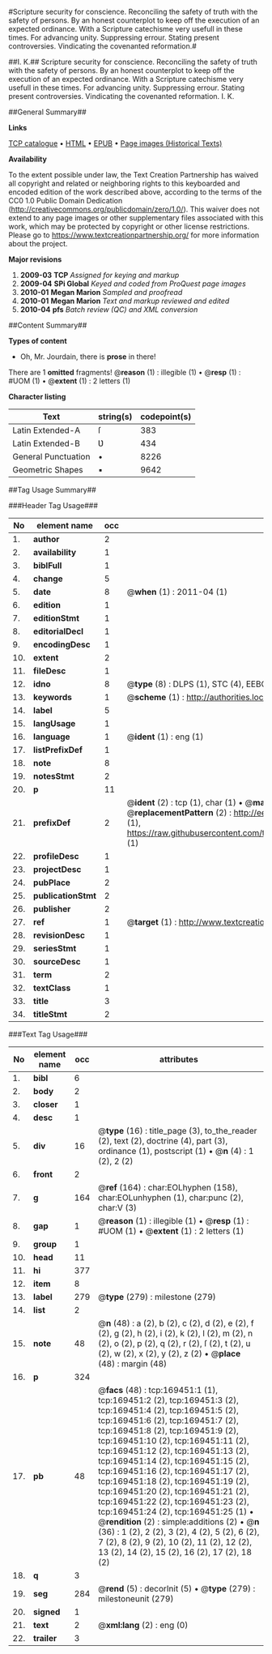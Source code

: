 #Scripture security for conscience. Reconciling the safety of truth with the safety of persons. By an honest counterplot to keep off the execution of an expected ordinance. With a Scripture catechisme very usefull in these times. For advancing unity. Suppressing errour. Stating present controversies. Vindicating the covenanted reformation.#

##I. K.##
Scripture security for conscience. Reconciling the safety of truth with the safety of persons. By an honest counterplot to keep off the execution of an expected ordinance. With a Scripture catechisme very usefull in these times. For advancing unity. Suppressing errour. Stating present controversies. Vindicating the covenanted reformation.
I. K.

##General Summary##

**Links**

[TCP catalogue](http://www.ota.ox.ac.uk/tcp/)  • 
[HTML](http://tei.it.ox.ac.uk/tcp/Texts-HTML/free/A87/A87649.html)  • 
[EPUB](http://tei.it.ox.ac.uk/tcp/Texts-EPUB/free/A87/A87649.epub) • 
[Page images (Historical Texts)](https://historicaltexts.jisc.ac.uk/eebo-99864365e)

**Availability**

To the extent possible under law, the Text Creation Partnership has waived all copyright and related or neighboring rights to this keyboarded and encoded edition of the work described above, according to the terms of the CC0 1.0 Public Domain Dedication (http://creativecommons.org/publicdomain/zero/1.0/). This waiver does not extend to any page images or other supplementary files associated with this work, which may be protected by copyright or other license restrictions. Please go to https://www.textcreationpartnership.org/ for more information about the project.

**Major revisions**

1. __2009-03__ __TCP__ *Assigned for keying and markup*
1. __2009-04__ __SPi Global__ *Keyed and coded from ProQuest page images*
1. __2010-01__ __Megan Marion__ *Sampled and proofread*
1. __2010-01__ __Megan Marion__ *Text and markup reviewed and edited*
1. __2010-04__ __pfs__ *Batch review (QC) and XML conversion*

##Content Summary##

**Types of content**

  * Oh, Mr. Jourdain, there is **prose** in there!

There are 1 **omitted** fragments! 
 @__reason__ (1) : illegible (1)  •  @__resp__ (1) : #UOM (1)  •  @__extent__ (1) : 2 letters (1)

**Character listing**


|Text|string(s)|codepoint(s)|
|---|---|---|
|Latin Extended-A|ſ|383|
|Latin Extended-B|Ʋ|434|
|General Punctuation|•|8226|
|Geometric Shapes|▪|9642|

##Tag Usage Summary##

###Header Tag Usage###

|No|element name|occ|attributes|
|---|---|---|---|
|1.|__author__|2||
|2.|__availability__|1||
|3.|__biblFull__|1||
|4.|__change__|5||
|5.|__date__|8| @__when__ (1) : 2011-04 (1)|
|6.|__edition__|1||
|7.|__editionStmt__|1||
|8.|__editorialDecl__|1||
|9.|__encodingDesc__|1||
|10.|__extent__|2||
|11.|__fileDesc__|1||
|12.|__idno__|8| @__type__ (8) : DLPS (1), STC (4), EEBO-CITATION (1), PROQUEST (1), VID (1)|
|13.|__keywords__|1| @__scheme__ (1) : http://authorities.loc.gov/ (1)|
|14.|__label__|5||
|15.|__langUsage__|1||
|16.|__language__|1| @__ident__ (1) : eng (1)|
|17.|__listPrefixDef__|1||
|18.|__note__|8||
|19.|__notesStmt__|2||
|20.|__p__|11||
|21.|__prefixDef__|2| @__ident__ (2) : tcp (1), char (1)  •  @__matchPattern__ (2) : ([0-9\-]+):([0-9IVX]+) (1), (.+) (1)  •  @__replacementPattern__ (2) : http://eebo.chadwyck.com/downloadtiff?vid=$1&page=$2 (1), https://raw.githubusercontent.com/textcreationpartnership/Texts/master/tcpchars.xml#$1 (1)|
|22.|__profileDesc__|1||
|23.|__projectDesc__|1||
|24.|__pubPlace__|2||
|25.|__publicationStmt__|2||
|26.|__publisher__|2||
|27.|__ref__|1| @__target__ (1) : http://www.textcreationpartnership.org/docs/. (1)|
|28.|__revisionDesc__|1||
|29.|__seriesStmt__|1||
|30.|__sourceDesc__|1||
|31.|__term__|2||
|32.|__textClass__|1||
|33.|__title__|3||
|34.|__titleStmt__|2||


###Text Tag Usage###

|No|element name|occ|attributes|
|---|---|---|---|
|1.|__bibl__|6||
|2.|__body__|2||
|3.|__closer__|1||
|4.|__desc__|1||
|5.|__div__|16| @__type__ (16) : title_page (3), to_the_reader (2), text (2), doctrine (4), part (3), ordinance (1), postscript (1)  •  @__n__ (4) : 1 (2), 2 (2)|
|6.|__front__|2||
|7.|__g__|164| @__ref__ (164) : char:EOLhyphen (158), char:EOLunhyphen (1), char:punc (2), char:V (3)|
|8.|__gap__|1| @__reason__ (1) : illegible (1)  •  @__resp__ (1) : #UOM (1)  •  @__extent__ (1) : 2 letters (1)|
|9.|__group__|1||
|10.|__head__|11||
|11.|__hi__|377||
|12.|__item__|8||
|13.|__label__|279| @__type__ (279) : milestone (279)|
|14.|__list__|2||
|15.|__note__|48| @__n__ (48) : a (2), b (2), c (2), d (2), e (2), f (2), g (2), h (2), i (2), k (2), l (2), m (2), n (2), o (2), p (2), q (2), r (2), ſ (2), t (2), u (2), w (2), x (2), y (2), z (2)  •  @__place__ (48) : margin (48)|
|16.|__p__|324||
|17.|__pb__|48| @__facs__ (48) : tcp:169451:1 (1), tcp:169451:2 (2), tcp:169451:3 (2), tcp:169451:4 (2), tcp:169451:5 (2), tcp:169451:6 (2), tcp:169451:7 (2), tcp:169451:8 (2), tcp:169451:9 (2), tcp:169451:10 (2), tcp:169451:11 (2), tcp:169451:12 (2), tcp:169451:13 (2), tcp:169451:14 (2), tcp:169451:15 (2), tcp:169451:16 (2), tcp:169451:17 (2), tcp:169451:18 (2), tcp:169451:19 (2), tcp:169451:20 (2), tcp:169451:21 (2), tcp:169451:22 (2), tcp:169451:23 (2), tcp:169451:24 (2), tcp:169451:25 (1)  •  @__rendition__ (2) : simple:additions (2)  •  @__n__ (36) : 1 (2), 2 (2), 3 (2), 4 (2), 5 (2), 6 (2), 7 (2), 8 (2), 9 (2), 10 (2), 11 (2), 12 (2), 13 (2), 14 (2), 15 (2), 16 (2), 17 (2), 18 (2)|
|18.|__q__|3||
|19.|__seg__|284| @__rend__ (5) : decorInit (5)  •  @__type__ (279) : milestoneunit (279)|
|20.|__signed__|1||
|21.|__text__|2| @__xml:lang__ (2) : eng (0)|
|22.|__trailer__|3||
